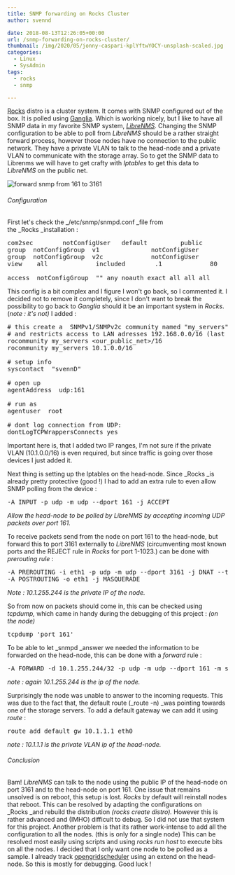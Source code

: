 ```yaml
---
title: SNMP forwarding on Rocks Cluster
author: svennd

date: 2018-08-13T12:26:05+00:00
url: /snmp-forwarding-on-rocks-cluster/
thumbnail: /img/2020/05/jonny-caspari-kplYftwYOCY-unsplash-scaled.jpg
categories:
  - Linux
  - SysAdmin
tags:
  - rocks
  - snmp

---
```

[Rocks][1] distro is a cluster system. It comes with SNMP configured out of the box. It is polled using [Ganglia][2]. Which is working nicely, but I like to have all SNMP data in my favorite SNMP system, [_LibreNMS_][3]. Changing the SNMP configuration to be able to poll from _LibreNMS_ should be a rather straight forward process, however those nodes have no connection to the public network. They have a private VLAN to talk to the head-node and a private VLAN to communicate with the storage array. So to get the SNMP data to Librenms we will have to get crafty with _Iptables_ to get this data to _LibreNMS_ on the public net.

![forward snmp from 161 to 3161](/img/2018/08/images.png) 

###### Configuration

First let's check the _/etc/snmp/snmpd.conf _file from the _Rocks _installation :

<pre>com2sec        notConfigUser   default         public
group  notConfigGroup  v1              notConfigUser
group  notConfigGroup  v2c             notConfigUser
view    all             included        .1             80

access  notConfigGroup  "" any noauth exact all all all</pre>

This config is a bit complex and I figure I won't go back, so I commented it. I decided not to remove it completely, since I don't want to break the possibility to go back to _Ganglia_ should it be an important system in _Rocks_. (_note : it's not)_ I added :

<pre># this create a  SNMPv1/SNMPv2c community named "my_servers"
# and restricts access to LAN adresses 192.168.0.0/16 (last two 0's are ranges)
rocommunity my_servers &lt;our_public_net&gt;/16
rocommunity my_servers 10.1.0.0/16

# setup info
syscontact  "svennD"

# open up
agentAddress  udp:161

# run as
agentuser  root

# dont log connection from UDP:
dontLogTCPWrappersConnects yes</pre>

Important here is, that I added two IP ranges, I'm not sure if the private VLAN (10.1.0.0/16) is even required, but since traffic is going over those devices I just added it.

Next thing is setting up the Iptables on the head-node. Since _Rocks _is already pretty protective (good !) I had to add an extra rule to even allow SNMP polling from the device :

<pre>-A INPUT -p udp -m udp --dport 161 -j ACCEPT</pre>

_Allow the head-node to be polled by LibreNMS by accepting incoming UDP packets over port 161._

To receive packets send from the node on port 161 to the head-node, but forward this to port 3161 externally to _LibreNMS_ (circumventing most known ports and the REJECT rule in _Rocks_ for port 1-1023.) can be done with _prerouting rule_ :

<pre>-A PREROUTING -i eth1 -p udp -m udp --dport 3161 -j DNAT --to-destination 10.1.255.244:161
-A POSTROUTING -o eth1 -j MASQUERADE</pre>

_Note : 10.1.255.244 is the private IP of the node._

So from now on packets should come in, this can be checked using _tcpdump,_ which came in handy during the debugging of this project : _(on the node)_

<pre>tcpdump 'port 161'</pre>

To be able to let _snmpd _answer we needed the information to be forwarded on the head-node, this can be done with a _forward_ rule :

<pre>-A FORWARD -d 10.1.255.244/32 -p udp -m udp --dport 161 -m state --state NEW,RELATED,ESTABLISHED -j</pre>

_note : again 10.1.255.244 is the ip of the node._

Surprisingly the node was unable to answer to the incoming requests. This was due to the fact that, the default route (_route -n) _was pointing towards one of the storage servers. To add a default gateway we can add it using _route_ :

<pre>route add default gw 10.1.1.1 eth0</pre>

_note : 10.1.1.1 is the private VLAN ip of the head-node._

###### Conclusion

Bam! _LibreNMS_ can talk to the node using the public IP of the head-node on port 3161 and to the head-node on port 161. One issue that remains unsolved is on reboot, this setup is lost. _Rocks_ by default will reinstall nodes that reboot. This can be resolved by adapting the configurations on _Rocks _and rebuild the distribution _(rocks create distro)._ However this is rather advanced and (IMHO) difficult to debug. So I did not use that system for this project. Another problem is that its rather work-intense to add all the configuration to all the nodes. (this is only for a single node) This can be resolved most easily using scripts and using _rocks run host_ to execute bits on all the nodes. I decided that I only want one node to be polled as a sample. I already track [opengridscheduler][4] using an extend on the head-node. So this is mostly for debugging. Good luck !

 [1]: http://www.rocksclusters.org
 [2]: http://ganglia.info
 [3]: https://librenms.org
 [4]: https://docs.librenms.org/#Extensions/Applications/#opengridscheduler
